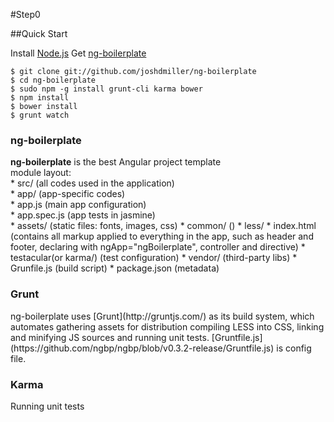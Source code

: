 #Step0

##Quick Start

Install [Node.js](http://nodejs.org/)
Get [ng-boilerplate](http://joshdmiller.github.io/ng-boilerplate/#/home)
```shell
$ git clone git://github.com/joshdmiller/ng-boilerplate
$ cd ng-boilerplate
$ sudo npm -g install grunt-cli karma bower
$ npm install
$ bower install
$ grunt watch
```
<h3>ng-boilerplate</h3>
<b>ng-boilerplate</b> is the best Angular project template<br />
module layout: <br />
* src/				(all codes used in the application)<br />
      * app/			(app-specific codes)<br />
            * app.js		(main app configuration)<br />
            * app.spec.js	(app tests in jasmine)<br />
      * assets/			(static files: fonts, images, css)
      * common/		()
      * less/
      * index.html		(contains all markup applied to everything in the app, such as header and footer, declaring with ngApp="ngBoilerplate", controller and directive)
* testacular(or karma/)		(test configuration)
* vendor/			(third-party libs)
* Grunfile.js			(build script)
* package.json			(metadata)<br />

<h3>Grunt</h3>
ng-boilerplate uses [Grunt](http://gruntjs.com/) as its build system, which automates gathering assets for distribution compiling LESS into CSS, linking and minifying JS sources and running unit tests. [Gruntfile.js](https://github.com/ngbp/ngbp/blob/v0.3.2-release/Gruntfile.js) is config file.
<br />
<h3>Karma</h3>
Running unit tests


